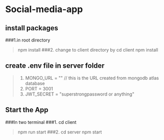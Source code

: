 # Social-media-app

## install packages
###1.in root directory 
> npm install 
###2. change to client directory by cd client
> npm install

## create .env file in server folder
>1. MONGO_URL = "" // this is the URL created from mongodb atlas database
>2. PORT = 3001
>3. JWT_SECRET = "superstrongpassword or anything"

## Start the App
###In two terminal
###1. cd client
>npm run start
###2. cd server
>npm start
